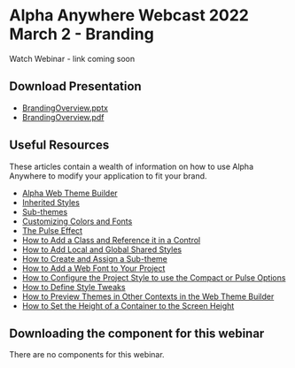 # Alpha Anywhere Webcast 2022 March 2 - Branding

Watch Webinar - link coming soon

## Download Presentation
 - [BrandingOverview.pptx](https://github.com/alphaanywhere/Alpha-Anywhere-Webinars/raw/master/2022%2003%2002/BrandingOverview.pptx)
 - [BrandingOverview.pdf](https://github.com/alphaanywhere/Alpha-Anywhere-Webinars/raw/master/2022%2003%2002/BrandingOverview.pdf)

## Useful Resources
These articles contain a wealth of information on how to use Alpha Anywhere to modify your application to fit your brand.

 - [Alpha Web Theme Builder](https://documentation.alphasoftware.com/documentation/index?search=stylesheet%20builder)
 - [Inherited Styles](https://documentation.alphasoftware.com/documentation/index?search=sass%20inherited%20styles)
 - [Sub-themes](https://documentation.alphasoftware.com/documentation/index?search=subthemes%20in%20alpha)
 - [Customizing Colors and Fonts](https://documentation.alphasoftware.com/documentation/index?search=customizing%20style%20colors%20and%20fonts)
 - [The Pulse Effect](https://documentation.alphasoftware.com/documentation/index?search=adding%20pulse%20effects)
 - [How to Add a Class and Reference it in a Control](https://documentation.alphasoftware.com/documentation/index?search=howto%20addcontrolclass)
 - [How to Add Local and Global Shared Styles](https://documentation.alphasoftware.com/documentation/index?search=howto%20addsharedstyles)
 - [How to Create and Assign a Sub-theme](https://documentation.alphasoftware.com/documentation/index?search=howto%20createsubtheme)
 - [How to Add a Web Font to Your Project](https://documentation.alphasoftware.com/documentation/index?search=howto%20add%20a%20webfont)
 - [How to Configure the Project Style to use the Compact or Pulse Options](https://documentation.alphasoftware.com/documentation/index?search=howto%20configure%20project%20style%20compact%20pulse)
 - [How to Define Style Tweaks](https://documentation.alphasoftware.com/documentation/index?search=howto%20definestyletweaks)
 - [How to Preview Themes in Other Contexts in the Web Theme Builder](https://documentation.alphasoftware.com/documentation/index?search=howto%20preview%20themes%20in%20other%20contexts)
 - [How to Set the Height of a Container to the Screen Height](https://documentation.alphasoftware.com/documentation/index?search=howto%20set%20height%20to%20screen%20height)

## Downloading the component for this webinar

There are no components for this webinar.